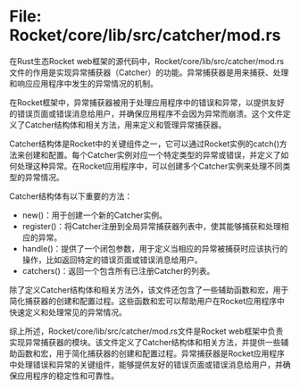 # File: Rocket/core/lib/src/catcher/mod.rs

在Rust生态Rocket web框架的源代码中，Rocket/core/lib/src/catcher/mod.rs文件的作用是实现异常捕获器（Catcher）的功能。异常捕获器是用来捕获、处理和响应应用程序中发生的异常情况的机制。

在Rocket框架中，异常捕获器被用于处理应用程序中的错误和异常，以提供友好的错误页面或错误消息给用户，并确保应用程序不会因为异常而崩溃。这个文件定义了Catcher结构体和相关方法，用来定义和管理异常捕获器。

Catcher结构体是Rocket中的关键组件之一，它可以通过Rocket实例的catch()方法来创建和配置。每个Catcher实例对应一个特定类型的异常或错误，并定义了如何处理这种异常。在Rocket应用程序中，可以创建多个Catcher实例来处理不同类型的异常情况。

Catcher结构体有以下重要的方法：
- new()：用于创建一个新的Catcher实例。
- register()：将Catcher注册到全局异常捕获器列表中，使其能够捕获和处理相应的异常。
- handle()：提供了一个闭包参数，用于定义当相应的异常被捕获时应该执行的操作，比如返回特定的错误页面或错误消息给用户。
- catchers()：返回一个包含所有已注册Catcher的列表。

除了定义Catcher结构体和相关方法外，该文件还包含了一些辅助函数和宏，用于简化捕获器的创建和配置过程。这些函数和宏可以帮助用户在Rocket应用程序中快速定义和处理常见的异常情况。

综上所述，Rocket/core/lib/src/catcher/mod.rs文件是Rocket web框架中负责实现异常捕获器的模块。该文件定义了Catcher结构体和相关方法，并提供一些辅助函数和宏，用于简化捕获器的创建和配置过程。异常捕获器是Rocket应用程序中处理错误和异常的关键组件，能够提供友好的错误页面或错误消息给用户，并确保应用程序的稳定性和可靠性。

